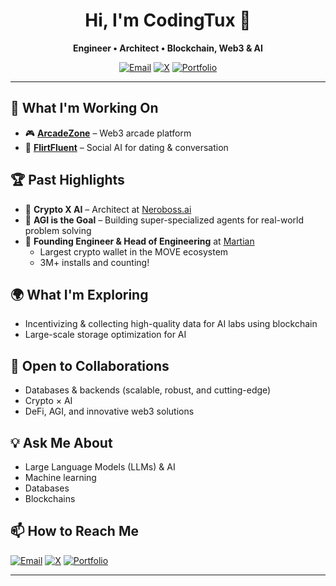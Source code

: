 <!-- CodingTux GitHub Profile README -->

<h1 align="center">Hi, I'm CodingTux 👋</h1>
<p align="center">
  <b>Engineer • Architect • Blockchain, Web3 & AI</b>  
</p>
<p align="center">
  <a href="mailto:abhishek.vishwakarma9@gmail.com"><img src="https://img.shields.io/badge/email-D14836?style=flat-square&logo=gmail&logoColor=white" alt="Email"></a>
  <a href="https://x.com/codingtux"><img src="https://img.shields.io/badge/X-codingtux-1DA1F2?style=flat-square&logo=x&logoColor=white" alt="X"></a>
  <a href="https://cnvt.me/abhi"><img src="https://img.shields.io/badge/Portfolio-cnvt.me/abhi-0e76a8?style=flat-square&logo=about-dot-me&logoColor=white" alt="Portfolio"></a>
</p>

---

## 🚀 What I'm Working On

- 🎮 **[ArcadeZone](https://arcadezone.fun)** – Web3 arcade platform
- 💬 **[FlirtFluent](https://flirtfluent.com)** – Social AI for dating & conversation

## 🏆 Past Highlights

- 🧠 **Crypto X AI** – Architect at [Neroboss.ai](https://neroboss.ai)
- 🤖 **AGI is the Goal** – Building super-specialized agents for real-world problem solving
- 🚀 **Founding Engineer & Head of Engineering** at [Martian](https://martianwallet.xyz)
  - Largest crypto wallet in the MOVE ecosystem
  - 3M+ installs and counting!

## 🌍 What I'm Exploring

- Incentivizing & collecting high-quality data for AI labs using blockchain
- Large-scale storage optimization for AI

## 🤝 Open to Collaborations

- Databases & backends (scalable, robust, and cutting-edge)
- Crypto × AI
- DeFi, AGI, and innovative web3 solutions

## 💡 Ask Me About

- Large Language Models (LLMs) & AI
- Machine learning
- Databases
- Blockchains

## 📫 How to Reach Me

[![Email](https://img.shields.io/badge/Email-abhishek.vishwakarma9@gmail.com-D14836?style=flat-square&logo=gmail&logoColor=white)](mailto:abhishek.vishwakarma9@gmail.com)
[![X](https://img.shields.io/badge/X-@codingtux-1DA1F2?style=flat-square&logo=x&logoColor=white)](https://x.com/codingtux)
[![Portfolio](https://img.shields.io/badge/Portfolio-cnvt.me/abhi-0e76a8?style=flat-square&logo=about-dot-me&logoColor=white)](https://cnvt.me/abhi)

---
